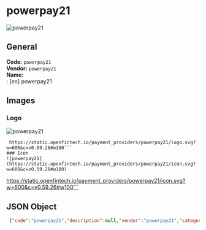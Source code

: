 # powerpay21 
![powerpay21](https://static.openfintech.io/payment_providers/powerpay21/logo.svg?w=600&c=v0.59.26#w100)  
## General 
**Code:** `powerpay21`  
**Vendor:** `powerpay21`  
**Name:**  
:	[en] powerpay21  
## Images 
### Logo 
![powerpay21](https://static.openfintech.io/payment_providers/powerpay21/logo.svg?w=600&c=v0.59.26#w100)  
```
 https://static.openfintech.io/payment_providers/powerpay21/logo.svg?w=600&c=v0.59.26#w100```  
### Icon 
![powerpay21](https://static.openfintech.io/payment_providers/powerpay21/icon.svg?w=600&c=v0.59.26#w100)  
```
 https://static.openfintech.io/payment_providers/powerpay21/icon.svg?w=600&c=v0.59.26#w100```  
## JSON Object 
```json
 {"code":"powerpay21","description":null,"vendor":"powerpay21","categories":null,"countries":null,"payment_method":null,"payout_method":null,"metadata":{"about_payments_code":"powerpay21"},"name":{"en":"powerpay21"}}```  
